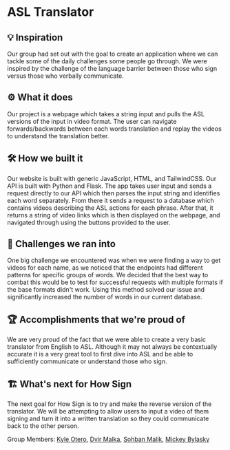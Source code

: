 # ASL Translator

## :bulb: Inspiration 
Our group had set out with the goal to create an application where we can tackle some of the daily challenges some people go through.
We were inspired by the challenge of the language barrier between those who sign versus those who verbally communicate. 

## :gear: What it does
Our project is a webpage which takes a string input and pulls the ASL versions of the input in video format. The user can navigate forwards/backwards between each words translation and replay the videos to understand the translation better.

## :hammer_and_wrench: How we built it
Our website is built with generic JavaScript, HTML, and TailwindCSS. Our API is built with Python and Flask. The app takes user input and sends a request directly to our API which then parses the input string and identifies each word separately. From there it sends a request to a database which contains videos describing the ASL actions for each phrase. After that, it returns a string of video links which is then displayed on the webpage, and navigated through using the buttons provided to the user.

## :construction: Challenges we ran into
One big challenge we encountered was when we were finding a way to get videos for each name, as we noticed that the endpoints had different patterns for specific groups of words. We decided that the best way to combat this would be to test for successful requests with multiple formats if the base formats didn't work. Using this method solved our issue and significantly increased the number of words in our current database.

## :trophy: Accomplishments that we're proud of
We are very proud of the fact that we were able to create a very basic translator from English to ASL. Although it may not always be contextually accurate it is a very great tool to first dive into ASL and be able to sufficiently communicate or understand those who sign.

## :building_construction: What's next for How Sign
The next goal for How Sign is to try and make the reverse version of the translator. We will be attempting to allow users to input a video of them signing and turn it into a written translation so they could communicate back to the other person.

Group Members: [Kyle Otero](https://github.com/kyleotero), [Dvir Malka](https://github.com/DvirMalka02), [Sohban Malik](https://github.com/sohbanm), [Mickey Bylasky](https://github.com/mickeybyalsky)
